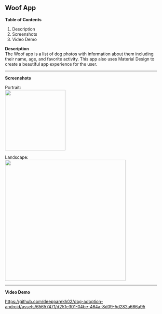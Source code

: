 ## Woof App ##

**Table of Contents**  
1) Description
2) Screenshots
3) Video Demo
   
**Description**   
The Woof app is a list of dog photos with information about them including their name,
age, and favorite activity. This app also uses Material Design to create a beautiful app
experience for the user.
  
***

**Screenshots** 

Portrait:    
<img src="https://github.com/deepparekh02/dog-adoption-android/assets/65657471/fee510da-1b83-4430-8787-d8fd69cdb013" width="200">

Landscape:    
<img src="https://github.com/deepparekh02/dog-adoption-android/assets/65657471/25dd4c04-e05f-46dc-be36-1a7e8ad6be90" width="400">

*** 
**Video Demo** 

https://github.com/deepparekh02/dog-adoption-android/assets/65657471/d251e301-04be-464a-8d09-5d282a666a95

